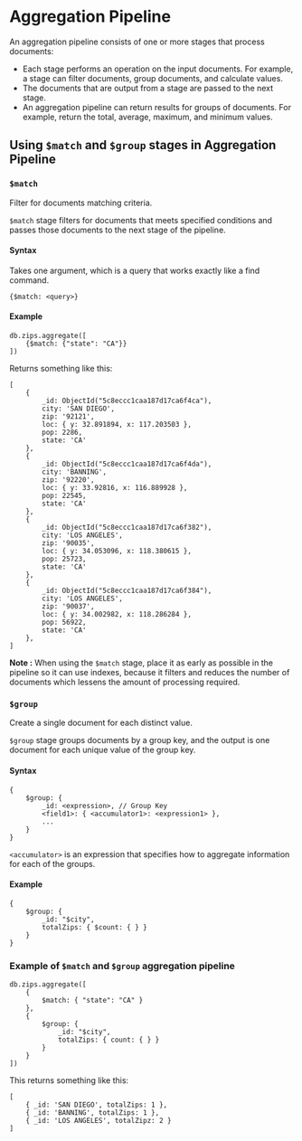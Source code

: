 # Aggregation Pipeline

An aggregation pipeline consists of one or more stages that process documents:

-   Each stage performs an operation on the input documents. For example, a stage can filter documents, group documents, and calculate values.
-   The documents that are output from a stage are passed to the next stage.
-   An aggregation pipeline can return results for groups of documents. For example, return the total, average, maximum, and minimum values.

## Using `$match` and `$group` stages in Aggregation Pipeline

### `$match`

Filter for documents matching criteria.

`$match` stage filters for documents that meets specified conditions and passes those documents to the next stage of the pipeline.

#### Syntax

Takes one argument, which is a query that works exactly like a find command.

```
{$match: <query>}
```

#### Example

```
db.zips.aggregate([
    {$match: {"state": "CA"}}
])
```

Returns something like this:

```
[
    {
        _id: ObjectId("5c8eccc1caa187d17ca6f4ca"),
        city: 'SAN DIEGO',
        zip: '92121',
        loc: { y: 32.891894, x: 117.203503 },
        pop: 2286,
        state: 'CA'
    },
    {
        _id: ObjectId("5c8eccc1caa187d17ca6f4da"),
        city: 'BANNING',
        zip: '92220',
        loc: { y: 33.92816, x: 116.889928 },
        pop: 22545,
        state: 'CA'
    },
    {
        _id: ObjectId("5c8eccc1caa187d17ca6f382"),
        city: 'LOS ANGELES',
        zip: '90035',
        loc: { y: 34.053096, x: 118.380615 },
        pop: 25723,
        state: 'CA'
    },
    {
        _id: ObjectId("5c8eccc1caa187d17ca6f384"),
        city: 'LOS ANGELES',
        zip: '90037',
        loc: { y: 34.002982, x: 118.286284 },
        pop: 56922,
        state: 'CA'
    },
]
```

**Note :** When using the `$match` stage, place it as early as possible in the pipeline so it can use indexes, because it filters and reduces the number of documents which lessens the amount of processing required.

### `$group`

Create a single document for each distinct value.

`$group` stage groups documents by a group key, and the output is one document for each unique value of the group key.

#### Syntax

```
{
    $group: {
        _id: <expression>, // Group Key
        <field1>: { <accumulator1>: <expression1> },
        ...
    }
}
```

`<accumulator>` is an expression that specifies how to aggregate information for each of the groups.

#### Example

```
{
    $group: {
        _id: "$city",
        totalZips: { $count: { } }
    }
}
```

### Example of `$match` and `$group` aggregation pipeline

```
db.zips.aggregate([
    {
        $match: { "state": "CA" }
    },
    {
        $group: {
            _id: "$city",
            totalZips: { count: { } }
        }
    }
])
```

This returns something like this:

```
[
    { _id: 'SAN DIEGO', totalZips: 1 },
    { _id: 'BANNING', totalZips: 1 },
    { _id: 'LOS ANGELES', totalZipz: 2 }
]
```
